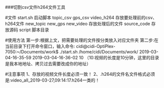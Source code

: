 ###切割csv文件h264文件工具

#文件
        start.sh 启动脚本
        topic_csv gps_csv video_h264 存放要处理前的csv、h264文件
        new_topic new_gps new_video 存放处理后的文件
        source_code 存放源码
        script 脚本目录 

#使用方法
        第一步:根据上文，把需要处理的文件按分类放入对应文件夹
        第二步:在当前目录下打开命令窗口，输入命令:
        cidi@cidi-OptiPlex-7050:~/Documents/work$ ./start.sh /home/cidi/Documents/work/ 2019-03-04-16-35-59 2019-03-04-16-36-02 10
       （10:视频的长度是10分钟，这里的目录是我本地地址、拷贝过去需要改成你的地址）

#注意事项
        1、存放的视频文件长度必须一致！
        2、.h264的文件名文件格式必须是:video_all_2019-03-27,09:14:17.h264一类的！


        
